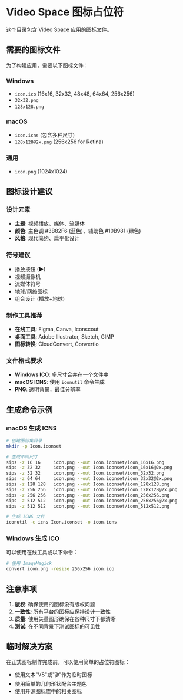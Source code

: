 # Video Space 图标占位符

这个目录包含 Video Space 应用的图标文件。

## 需要的图标文件

为了构建应用，需要以下图标文件：

### Windows
- `icon.ico` (16x16, 32x32, 48x48, 64x64, 256x256)
- `32x32.png`
- `128x128.png`

### macOS
- `icon.icns` (包含多种尺寸)
- `128x128@2x.png` (256x256 for Retina)

### 通用
- `icon.png` (1024x1024)

## 图标设计建议

### 设计元素
- **主题**: 视频播放、媒体、流媒体
- **颜色**: 主色调 #3B82F6 (蓝色)、辅助色 #10B981 (绿色)
- **风格**: 现代简约、扁平化设计

### 符号建议
- 播放按钮 (▶)
- 视频摄像机
- 流媒体符号
- 地球/网络图标
- 组合设计 (播放+地球)

### 制作工具推荐
- **在线工具**: Figma, Canva, Iconscout
- **桌面工具**: Adobe Illustrator, Sketch, GIMP
- **图标转换**: CloudConvert, Convertio

### 文件格式要求
- **Windows ICO**: 多尺寸合并在一个文件中
- **macOS ICNS**: 使用 `iconutil` 命令生成
- **PNG**: 透明背景，最佳分辨率

## 生成命令示例

### macOS 生成 ICNS
```bash
# 创建图标集目录
mkdir -p Icon.iconset

# 生成不同尺寸
sips -z 16 16     icon.png --out Icon.iconset/icon_16x16.png
sips -z 32 32     icon.png --out Icon.iconset/icon_16x16@2x.png
sips -z 32 32     icon.png --out Icon.iconset/icon_32x32.png
sips -z 64 64     icon.png --out Icon.iconset/icon_32x32@2x.png
sips -z 128 128   icon.png --out Icon.iconset/icon_128x128.png
sips -z 256 256   icon.png --out Icon.iconset/icon_128x128@2x.png
sips -z 256 256   icon.png --out Icon.iconset/icon_256x256.png
sips -z 512 512   icon.png --out Icon.iconset/icon_256x256@2x.png
sips -z 512 512   icon.png --out Icon.iconset/icon_512x512.png

# 生成 ICNS 文件
iconutil -c icns Icon.iconset -o icon.icns
```

### Windows 生成 ICO
可以使用在线工具或以下命令：
```bash
# 使用 ImageMagick
convert icon.png -resize 256x256 icon.ico
```

## 注意事项

1. **版权**: 确保使用的图标没有版权问题
2. **一致性**: 所有平台的图标应保持设计一致性
3. **质量**: 使用矢量图形确保在各种尺寸下都清晰
4. **测试**: 在不同背景下测试图标的可见性

## 临时解决方案

在正式图标制作完成前，可以使用简单的占位符图标：
- 使用文本"VS"或"🎬"作为临时图标
- 使用简单的几何形状配合主题色
- 使用开源图标库中的相关图标